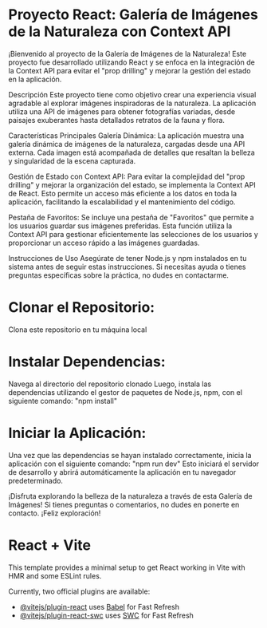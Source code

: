 # Proyecto React: Galería de Imágenes de la Naturaleza con Context API
¡Bienvenido al proyecto de la Galería de Imágenes de la Naturaleza! Este proyecto fue desarrollado utilizando React y se enfoca en la integración de la Context API para evitar el "prop drilling" y mejorar la gestión del estado en la aplicación.

Descripción
Este proyecto tiene como objetivo crear una experiencia visual agradable al explorar imágenes inspiradoras de la naturaleza. La aplicación utiliza una API de imágenes para obtener fotografías variadas, desde paisajes exuberantes hasta detallados retratos de la fauna y flora.

Características Principales
Galería Dinámica: La aplicación muestra una galería dinámica de imágenes de la naturaleza, cargadas desde una API externa. Cada imagen está acompañada de detalles que resaltan la belleza y singularidad de la escena capturada.

Gestión de Estado con Context API: Para evitar la complejidad del "prop drilling" y mejorar la organización del estado, se implementa la Context API de React. Esto permite un acceso más eficiente a los datos en toda la aplicación, facilitando la escalabilidad y el mantenimiento del código.

Pestaña de Favoritos: Se incluye una pestaña de "Favoritos" que permite a los usuarios guardar sus imágenes preferidas. Esta función utiliza la Context API para gestionar eficientemente las selecciones de los usuarios y proporcionar un acceso rápido a las imágenes guardadas.

Instrucciones de Uso
Asegúrate de tener Node.js y npm instalados en tu sistema antes de seguir estas instrucciones. Si necesitas ayuda o tienes preguntas específicas sobre la práctica, no dudes en contactarme.

# Clonar el Repositorio:
Clona este repositorio en tu máquina local

# Instalar Dependencias:
Navega al directorio del repositorio clonado
Luego, instala las dependencias utilizando el gestor de paquetes de Node.js, npm, con el siguiente comando:
"npm install"

# Iniciar la Aplicación:
Una vez que las dependencias se hayan instalado correctamente, inicia la aplicación con el siguiente comando:
"npm run dev"
Esto iniciará el servidor de desarrollo y abrirá automáticamente la aplicación en tu navegador predeterminado.

¡Disfruta explorando la belleza de la naturaleza a través de esta Galería de Imágenes! Si tienes preguntas o comentarios, no dudes en ponerte en contacto. ¡Feliz exploración!

# React + Vite

This template provides a minimal setup to get React working in Vite with HMR and some ESLint rules.

Currently, two official plugins are available:

- [@vitejs/plugin-react](https://github.com/vitejs/vite-plugin-react/blob/main/packages/plugin-react/README.md) uses [Babel](https://babeljs.io/) for Fast Refresh
- [@vitejs/plugin-react-swc](https://github.com/vitejs/vite-plugin-react-swc) uses [SWC](https://swc.rs/) for Fast Refresh

